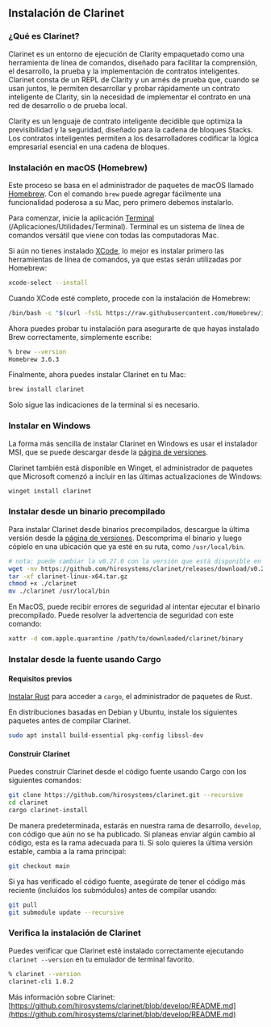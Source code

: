 ## Instalación de Clarinet

### ¿Qué es Clarinet?
Clarinet es un entorno de ejecución de Clarity empaquetado como una herramienta de línea de comandos, diseñado para facilitar la comprensión, el desarrollo, la prueba y la implementación de contratos inteligentes. Clarinet consta de un REPL de Clarity y un arnés de prueba que, cuando se usan juntos, le permiten desarrollar y probar rápidamente un contrato inteligente de Clarity, sin la necesidad de implementar el contrato en una red de desarrollo o de prueba local.

Clarity es un lenguaje de contrato inteligente decidible que optimiza la previsibilidad y la seguridad, diseñado para la cadena de bloques Stacks. Los contratos inteligentes permiten a los desarrolladores codificar la lógica empresarial esencial en una cadena de bloques.

### Instalación en macOS (Homebrew)
Este proceso se basa en el administrador de paquetes de macOS llamado [Homebrew](https://brew.sh/). Con el comando `brew` puede agregar fácilmente una funcionalidad poderosa a su Mac, pero primero debemos instalarlo.

Para comenzar, inicie la aplicación [Terminal](https://support.apple.com/es-es/guide/terminal/welcome/mac) (/Aplicaciones/Utilidades/Terminal). Terminal es un sistema de línea de comandos versátil que viene con todas las computadoras Mac.

Si aún no tienes instalado [XCode](https://developer.apple.com/xcode/), lo mejor es instalar primero las herramientas de línea de comandos, ya que estas serán utilizadas por Homebrew:
```bash
xcode-select --install
```

Cuando XCode esté completo, procede con la instalación de Homebrew:
```bash
/bin/bash -c "$(curl -fsSL https://raw.githubusercontent.com/Homebrew/install/master/install.sh)"
```

Ahora puedes probar tu instalación para asegurarte de que hayas instalado Brew correctamente, simplemente escribe:
```bash
% brew --version
Homebrew 3.6.3
```

Finalmente, ahora puedes instalar Clarinet en tu Mac:
```bash
brew install clarinet
```
Solo sigue las indicaciones de la terminal si es necesario.

### Instalar en Windows

La forma más sencilla de instalar Clarinet en Windows es usar el instalador MSI, que se puede descargar desde la [página de versiones](https://github.com/hirosystems/clarinet/releases).

Clarinet también está disponible en Winget, el administrador de paquetes que Microsoft comenzó a incluir en las últimas actualizaciones de Windows:

```powershell
winget install clarinet
```

### Instalar desde un binario precompilado

Para instalar Clarinet desde binarios precompilados, descargue la última versión desde la [página de versiones](https://github.com/hirosystems/clarinet/releases).
Descomprima el binario y luego cópielo en una ubicación que ya esté en su ruta, como `/usr/local/bin`.

```sh
# nota: puede cambiar la v0.27.0 con la versión que está disponible en la página de versiones.
wget -nv https://github.com/hirosystems/clarinet/releases/download/v0.27.0/clarinet-linux-x64-glibc.tar.gz -O clarinet-linux-x64.tar.gz
tar -xf clarinet-linux-x64.tar.gz
chmod +x ./clarinet
mv ./clarinet /usr/local/bin
```

En MacOS, puede recibir errores de seguridad al intentar ejecutar el binario precompilado. Puede resolver la advertencia de seguridad
con este comando:

```sh
xattr -d com.apple.quarantine /path/to/downloaded/clarinet/binary
```

### Instalar desde la fuente usando Cargo

#### Requisitos previos

[Instalar Rust](https://www.rust-lang.org/tools/install) para acceder a `cargo`, el administrador de paquetes de Rust.

En distribuciones basadas en Debian y Ubuntu, instale los siguientes paquetes antes de compilar Clarinet.

```bash
sudo apt install build-essential pkg-config libssl-dev
```

#### Construir Clarinet

Puedes construir Clarinet desde el código fuente usando Cargo con los siguientes comandos:

```bash
git clone https://github.com/hirosystems/clarinet.git --recursive
cd clarinet
cargo clarinet-install
```

De manera predeterminada, estarás en nuestra rama de desarrollo, `develop`, con código que aún no se ha publicado. Si planeas enviar algún cambio al código, esta es la rama adecuada para ti. Si solo quieres la última versión estable, cambia a la rama principal:

```bash
git checkout main
```

Si ya has verificado el código fuente, asegúrate de tener el código más reciente (incluidos los submódulos) antes de compilar usando:

```bash
git pull
git submodule update --recursive
```

### Verifica la instalación de Clarinet

Puedes verificar que Clarinet esté instalado correctamente ejecutando `clarinet --version` en
tu emulador de terminal favorito.

```bash
% clarinet --version
clarinet-cli 1.0.2
```

Más información sobre Clarinet: [https://github.com/hirosystems/clarinet/blob/develop/README.md](https://github.com/hirosystems/clarinet/blob/develop/README.md)
